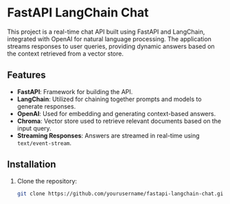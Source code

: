 # FastAPI LangChain Chat

This project is a real-time chat API built using FastAPI and LangChain, integrated with OpenAI for natural language processing. The application streams responses to user queries, providing dynamic answers based on the context retrieved from a vector store.

## Features

- **FastAPI**: Framework for building the API.
- **LangChain**: Utilized for chaining together prompts and models to generate responses.
- **OpenAI**: Used for embedding and generating context-based answers.
- **Chroma**: Vector store used to retrieve relevant documents based on the input query.
- **Streaming Responses**: Answers are streamed in real-time using `text/event-stream`.

## Installation

1. Clone the repository:
   ```bash
   git clone https://github.com/yourusername/fastapi-langchain-chat.git
